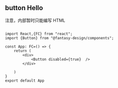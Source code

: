 ## button <Badge>Hello</Badge>
<Alert type="info">
  注意，内部暂时只能编写 HTML
</Alert>

```tsx

import React,{FC} from "react";
import {Button} from "@fantasy-design/components";

const App: FC=() => {
    return (
        <div>
            <Button disabled={true}  />
        </div>
        
    )
}
export default App
```